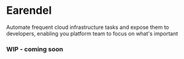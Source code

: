# Earendel

Automate frequent cloud infrastructure tasks and expose them to developers, enabling you platform team to focus on what's important

### WIP - coming soon